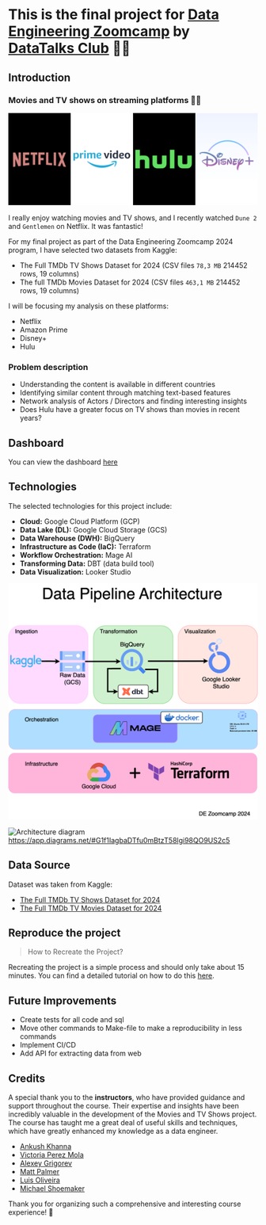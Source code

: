 # This is the final project for [Data Engineering Zoomcamp](https://github.com/DataTalksClub/data-engineering-zoomcamp) by [DataTalks Club](https://datatalks.club)  🚀😤


## Introduction


### Movies and TV shows on streaming platforms 🎥🍿

![Movies and TV shows](/recreate_project/static/project_logo_040.svg)

I really enjoy watching movies and TV shows, and I recently watched `Dune 2` and `Gentlemen` on Netflix. It was fantastic! 

For my final project as part of the Data Engineering Zoomcamp 2024 program, I have selected two datasets from Kaggle: 

- The Full TMDb TV Shows Dataset for 2024 (CSV files `78,3 MB` 214452 rows, 19 columns)
- The full TMDb Movies Dataset for 2024 (CSV files `463,1 MB` 214452 rows, 19 columns)

I will be focusing my analysis on these platforms: 

- Netflix
- Amazon Prime
- Disney+
- Hulu


### Problem description

- Understanding the content is available in different countries
- Identifying similar content through matching text-based features
- Network analysis of Actors / Directors and finding interesting insights
- Does Hulu have a greater focus on TV shows than movies in recent years?

## Dashboard

You can view the dashboard [here]()

## Technologies

The selected technologies for this project include:

- **Cloud:** Google Cloud Platform (GCP)
- **Data Lake (DL):** Google Cloud Storage (GCS)
- **Data Warehouse (DWH):** BigQuery
- **Infrastructure as Code (IaC):** Terraform
- **Workflow Orchestration:** Mage AI
- **Transforming Data:** DBT (data build tool)
- **Data Visualization:** Looker Studio

![Architecture diagram](/recreate_project/static/data_pipeline_architecture_050.png)

![Architecture diagram]()
https://app.diagrams.net/#G1f1IagbaDTfu0mBtzT58lgi98QO9US2c5

## Data Source

Dataset was taken from Kaggle:

 - [The Full TMDb TV Shows Dataset for 2024](https://www.kaggle.com/datasets/asaniczka/full-tmdb-tv-shows-dataset-2023-150k-shows)
 - [The Full TMDb TV Movies Dataset for 2024](https://www.kaggle.com/datasets/asaniczka/tmdb-movies-dataset-2023-930k-movies)


## Reproduce the project

>How to Recreate the Project? 

Recreating the project is a simple process and should only take about 15 minutes. You can find a detailed tutorial on how to do this [here](/recreate_project/how_to.md).

## Future Improvements

- Create tests for all code and sql
- Move other commands to Make-file to make a reproducibility in less commands
- Implement CI/CD
- Add API for extracting data from web 

## Credits

A special thank you to the **instructors**, who have provided guidance and support throughout the course. Their expertise and insights have been incredibly valuable in the development of the Movies and TV Shows project. The course has taught me a great deal of useful skills and techniques, which have greatly enhanced my knowledge as a data engineer.

- [Ankush Khanna](https://linkedin.com/in/ankushkhanna2)
- [Victoria Perez Mola](https://www.linkedin.com/in/victoriaperezmola/)
- [Alexey Grigorev](https://linkedin.com/in/agrigorev)
- [Matt Palmer](https://www.linkedin.com/in/matt-palmer/)
- [Luis Oliveira](https://www.linkedin.com/in/lgsoliveira/)
- [Michael Shoemaker](https://www.linkedin.com/in/michaelshoemaker1/)

Thank you for organizing such a comprehensive and interesting course experience! 🙏